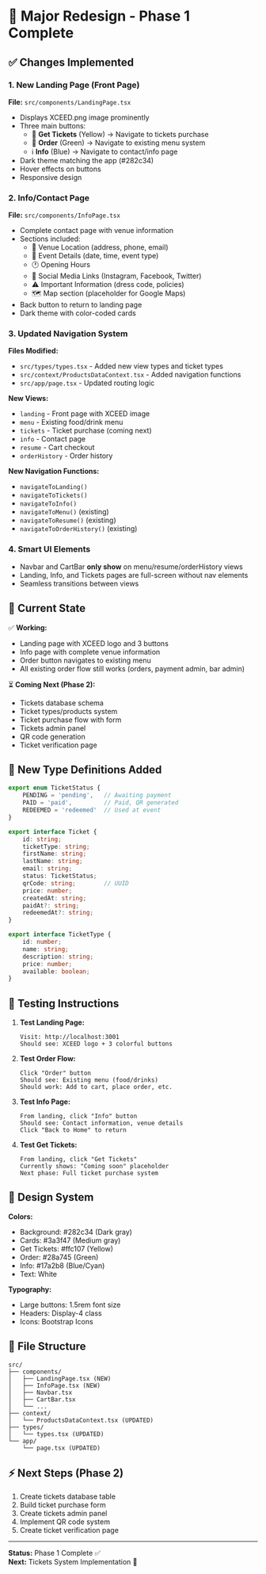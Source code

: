 # 🎉 Major Redesign - Phase 1 Complete

## ✅ Changes Implemented

### 1. New Landing Page (Front Page)
**File:** `src/components/LandingPage.tsx`

- Displays XCEED.png image prominently
- Three main buttons:
  - 🎫 **Get Tickets** (Yellow) → Navigate to tickets purchase
  - 🍔 **Order** (Green) → Navigate to existing menu system
  - ℹ️ **Info** (Blue) → Navigate to contact/info page
- Dark theme matching the app (#282c34)
- Hover effects on buttons
- Responsive design

### 2. Info/Contact Page
**File:** `src/components/InfoPage.tsx`

- Complete contact page with venue information
- Sections included:
  - 📍 Venue Location (address, phone, email)
  - 📅 Event Details (date, time, event type)
  - 🕐 Opening Hours
  - 📱 Social Media Links (Instagram, Facebook, Twitter)
  - ⚠️ Important Information (dress code, policies)
  - 🗺️ Map section (placeholder for Google Maps)
- Back button to return to landing page
- Dark theme with color-coded cards

### 3. Updated Navigation System
**Files Modified:**
- `src/types/types.tsx` - Added new view types and ticket types
- `src/context/ProductsDataContext.tsx` - Added navigation functions
- `src/app/page.tsx` - Updated routing logic

**New Views:**
- `landing` - Front page with XCEED image
- `menu` - Existing food/drink menu
- `tickets` - Ticket purchase (coming next)
- `info` - Contact page
- `resume` - Cart checkout
- `orderHistory` - Order history

**New Navigation Functions:**
- `navigateToLanding()`
- `navigateToTickets()`
- `navigateToInfo()`
- `navigateToMenu()` (existing)
- `navigateToResume()` (existing)
- `navigateToOrderHistory()` (existing)

### 4. Smart UI Elements
- Navbar and CartBar **only show** on menu/resume/orderHistory views
- Landing, Info, and Tickets pages are full-screen without nav elements
- Seamless transitions between views

## 🎯 Current State

✅ **Working:**
- Landing page with XCEED logo and 3 buttons
- Info page with complete venue information
- Order button navigates to existing menu
- All existing order flow still works (orders, payment admin, bar admin)

⏳ **Coming Next (Phase 2):**
- Tickets database schema
- Ticket types/products system
- Ticket purchase flow with form
- Tickets admin panel
- QR code generation
- Ticket verification page

## 📝 New Type Definitions Added

```typescript
export enum TicketStatus {
    PENDING = 'pending',   // Awaiting payment
    PAID = 'paid',         // Paid, QR generated
    REDEEMED = 'redeemed'  // Used at event
}

export interface Ticket {
    id: string;
    ticketType: string;
    firstName: string;
    lastName: string;
    email: string;
    status: TicketStatus;
    qrCode: string;        // UUID
    price: number;
    createdAt: string;
    paidAt?: string;
    redeemedAt?: string;
}

export interface TicketType {
    id: number;
    name: string;
    description: string;
    price: number;
    available: boolean;
}
```

## 🚀 Testing Instructions

1. **Test Landing Page:**
   ```
   Visit: http://localhost:3001
   Should see: XCEED logo + 3 colorful buttons
   ```

2. **Test Order Flow:**
   ```
   Click "Order" button
   Should see: Existing menu (food/drinks)
   Should work: Add to cart, place order, etc.
   ```

3. **Test Info Page:**
   ```
   From landing, click "Info" button
   Should see: Contact information, venue details
   Click "Back to Home" to return
   ```

4. **Test Get Tickets:**
   ```
   From landing, click "Get Tickets"
   Currently shows: "Coming soon" placeholder
   Next phase: Full ticket purchase system
   ```

## 🎨 Design System

**Colors:**
- Background: #282c34 (Dark gray)
- Cards: #3a3f47 (Medium gray)
- Get Tickets: #ffc107 (Yellow)
- Order: #28a745 (Green)
- Info: #17a2b8 (Blue/Cyan)
- Text: White

**Typography:**
- Large buttons: 1.5rem font size
- Headers: Display-4 class
- Icons: Bootstrap Icons

## 📂 File Structure

```
src/
├── components/
│   ├── LandingPage.tsx (NEW)
│   ├── InfoPage.tsx (NEW)
│   ├── Navbar.tsx
│   ├── CartBar.tsx
│   └── ...
├── context/
│   └── ProductsDataContext.tsx (UPDATED)
├── types/
│   └── types.tsx (UPDATED)
└── app/
    └── page.tsx (UPDATED)
```

## ⚡ Next Steps (Phase 2)

1. Create tickets database table
2. Build ticket purchase form
3. Create tickets admin panel
4. Implement QR code system
5. Create ticket verification page

---

**Status:** Phase 1 Complete ✅  
**Next:** Tickets System Implementation 🎫
